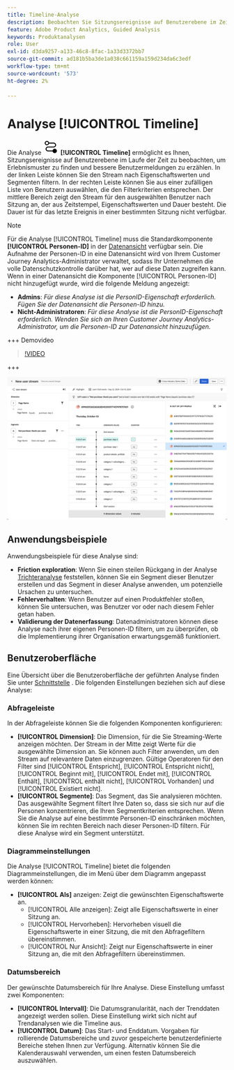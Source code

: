 ```yaml
---
title: Timeline-Analyse
description: Beobachten Sie Sitzungsereignisse auf Benutzerebene im Zeitverlauf, um Erlebnismuster zu finden.
feature: Adobe Product Analytics, Guided Analysis
keywords: Produktanalysen
role: User
exl-id: d3da9257-a133-46c8-8fac-1a33d3372bb7
source-git-commit: ad181b5ba3de1a038c661159a159d234da6c3edf
workflow-type: tm+mt
source-wordcount: '573'
ht-degree: 2%

---
```


# Analyse [!UICONTROL Timeline]

Die Analyse ![Timeline](/help/assets/icons/Timeline.svg) **[!UICONTROL Timeline]** ermöglicht es Ihnen, Sitzungsereignisse auf Benutzerebene im Laufe der Zeit zu beobachten, um Erlebnismuster zu finden und bessere Benutzermeldungen zu erzählen. In der linken Leiste können Sie den Stream nach Eigenschaftswerten und Segmenten filtern. In der rechten Leiste können Sie aus einer zufälligen Liste von Benutzern auswählen, die den Filterkriterien entsprechen. Der mittlere Bereich zeigt den Stream für den ausgewählten Benutzer nach Sitzung an, der aus Zeitstempel, Eigenschaftswerten und Dauer besteht. Die Dauer ist für das letzte Ereignis in einer bestimmten Sitzung nicht verfügbar.


>[!NOTE]
>
>Für die Analyse [!UICONTROL Timeline] muss die Standardkomponente **[!UICONTROL Personen-ID]** in der [Datenansicht](/help/data-views/component-reference.md#optional) verfügbar sein. Die Aufnahme der Personen-ID in eine Datenansicht wird von Ihrem Customer Journey Analytics-Administrator verwaltet, sodass Ihr Unternehmen die volle Datenschutzkontrolle darüber hat, wer auf diese Daten zugreifen kann.
><br/>Wenn in einer Datenansicht die Komponente [!UICONTROL Personen-ID] nicht hinzugefügt wurde, wird die folgende Meldung angezeigt:
>
>* **Admins**: *Für diese Analyse ist die PersonID-Eigenschaft erforderlich. Fügen Sie der Datenansicht die Personen-ID hinzu.*
>* **Nicht-Administratoren**: *Für diese Analyse ist die PersonID-Eigenschaft erforderlich. Wenden Sie sich an Ihren Customer Journey Analytics-Administrator, um die Personen-ID zur Datenansicht hinzuzufügen.*


+++ Demovideo

>[!VIDEO](https://video.tv.adobe.com/v/3427810/?learn=on)

+++

![Timeline](../assets/timeline-new.png)

## Anwendungsbeispiele

Anwendungsbeispiele für diese Analyse sind:

* **Friction exploration**: Wenn Sie einen steilen Rückgang in der Analyse [Trichteranalyse](funnel.md) feststellen, können Sie ein Segment dieser Benutzer erstellen und das Segment in dieser Analyse anwenden, um potenzielle Ursachen zu untersuchen.
* **Fehlerverhalten**: Wenn Benutzer auf einen Produktfehler stoßen, können Sie untersuchen, was Benutzer vor oder nach diesem Fehler getan haben.
* **Validierung der Datenerfassung**: Datenadministratoren können diese Analyse nach ihrer eigenen Personen-ID filtern, um zu überprüfen, ob die Implementierung ihrer Organisation erwartungsgemäß funktioniert.

## Benutzeroberfläche

Eine Übersicht über die Benutzeroberfläche der geführten Analyse finden Sie unter [Schnittstelle](../overview.md#interface) . Die folgenden Einstellungen beziehen sich auf diese Analyse:

### Abfrageleiste

In der Abfrageleiste können Sie die folgenden Komponenten konfigurieren:

* **[!UICONTROL Dimension]**: Die Dimension, für die Sie Streaming-Werte anzeigen möchten. Der Stream in der Mitte zeigt Werte für die ausgewählte Dimension an. Sie können auch Filter anwenden, um den Stream auf relevantere Daten einzugrenzen. Gültige Operatoren für den Filter sind [!UICONTROL Entspricht], [!UICONTROL Entspricht nicht], [!UICONTROL Beginnt mit], [!UICONTROL Endet mit], [!UICONTROL Enthält], [!UICONTROL enthält nicht], [!UICONTROL Vorhanden] und [!UICONTROL Existiert nicht].
* **[!UICONTROL Segmente]**: Das Segment, das Sie analysieren möchten. Das ausgewählte Segment filtert Ihre Daten so, dass sie sich nur auf die Personen konzentrieren, die Ihren Segmentkriterien entsprechen. Wenn Sie die Analyse auf eine bestimmte Personen-ID einschränken möchten, können Sie im rechten Bereich nach dieser Personen-ID filtern. Für diese Analyse wird ein Segment unterstützt.

### Diagrammeinstellungen

Die Analyse [!UICONTROL Timeline] bietet die folgenden Diagrammeinstellungen, die im Menü über dem Diagramm angepasst werden können:

* **[!UICONTROL Als]** anzeigen: Zeigt die gewünschten Eigenschaftswerte an.
   * [!UICONTROL Alle anzeigen]: Zeigt alle Eigenschaftswerte in einer Sitzung an.
   * [!UICONTROL Hervorheben]: Hervorheben visuell die Eigenschaftswerte in einer Sitzung, die mit den Abfragefiltern übereinstimmen.
   * [!UICONTROL Nur Ansicht]: Zeigt nur Eigenschaftswerte in einer Sitzung an, die mit den Abfragefiltern übereinstimmen.

### Datumsbereich

Der gewünschte Datumsbereich für Ihre Analyse. Diese Einstellung umfasst zwei Komponenten:

* **[!UICONTROL Intervall]**: Die Datumsgranularität, nach der Trenddaten angezeigt werden sollen. Diese Einstellung wirkt sich nicht auf Trendanalysen wie die Timeline aus.
* **[!UICONTROL Datum]**: Das Start- und Enddatum. Vorgaben für rollierende Datumsbereiche und zuvor gespeicherte benutzerdefinierte Bereiche stehen Ihnen zur Verfügung. Alternativ können Sie die Kalenderauswahl verwenden, um einen festen Datumsbereich auszuwählen.
